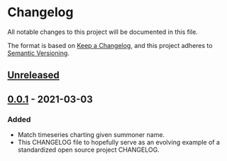 # Changelog
All notable changes to this project will be documented in this file.

The format is based on [Keep a Changelog](https://keepachangelog.com/en/1.0.0/),
and this project adheres to [Semantic Versioning](https://semver.org/spec/v2.0.0.html).

## [Unreleased]

## [0.0.1] - 2021-03-03
### Added
- Match timeseries charting given summoner name.
- This CHANGELOG file to hopefully serve as an evolving example of a
  standardized open source project CHANGELOG.

[Unreleased]: https://github.com/schuermannator/league-a-lot/compare/v0.0.1...HEAD
[0.0.1]: https://github.com/schuermannator/league-a-lot/releases/tag/v0.0.1
